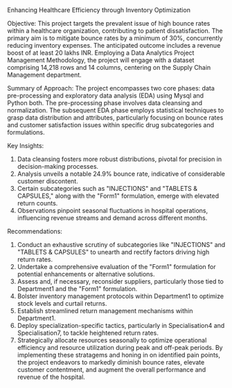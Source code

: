 Enhancing Healthcare Efficiency through Inventory Optimization

Objective: This project targets the prevalent issue of high bounce rates within a healthcare organization, contributing to patient dissatisfaction. The primary aim is to mitigate bounce rates by a minimum of 30%, concurrently reducing inventory expenses. The anticipated outcome includes a revenue boost of at least 20 lakhs INR. Employing a Data Analytics Project Management Methodology, the project will engage with a dataset comprising 14,218 rows and 14 columns, centering on the Supply Chain Management department.

Summary of Approach: The project encompasses two core phases: data pre-processing and exploratory data analysis (EDA) using Mysql and Python both. The pre-processing phase involves data cleansing and normalization. The subsequent EDA phase employs statistical techniques to grasp data distribution and attributes, particularly focusing on bounce rates and customer satisfaction issues within specific drug subcategories and formulations.

Key Insights:

1. Data cleansing fosters more robust distributions, pivotal for precision in decision-making processes.
2. Analysis unveils a notable 24.9% bounce rate, indicative of considerable customer discontent.
3. Certain subcategories such as "INJECTIONS" and "TABLETS & CAPSULES," along with the "Form1" formulation, emerge with elevated return counts.
4. Observations pinpoint seasonal fluctuations in hospital operations, influencing revenue streams and demand across different months.

Recommendations:

1. Conduct an exhaustive scrutiny of subcategories like "INJECTIONS" and "TABLETS & CAPSULES" to unearth and rectify factors driving high return rates.
2. Undertake a comprehensive evaluation of the "Form1" formulation for potential enhancements or alternative solutions.
3. Assess and, if necessary, reconsider suppliers, particularly those tied to Department1 and the "Form1" formulation.
4. Bolster inventory management protocols within Department1 to optimize stock levels and curtail returns.
5. Establish streamlined return management mechanisms within Department1.
6. Deploy specialization-specific tactics, particularly in Specialisation4 and Specialisation7, to tackle heightened return rates.
7. Strategically allocate resources seasonally to optimize operational efficiency and resource utilization during peak and off-peak periods.
By implementing these stratagems and honing in on identified pain points, the project endeavors to markedly diminish bounce rates, elevate customer contentment, and augment the overall performance and revenue of the hospital.
